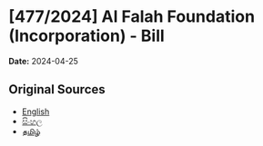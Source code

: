 # [477/2024] Al Falah Foundation (Incorporation) - Bill

**Date:** 2024-04-25

## Original Sources

- [English](https://documents.gov.lk/view/bills/2024/4/477-2024_E.pdf)
- [සිංහල](https://documents.gov.lk/view/bills/2024/4/477-2024_S.pdf)
- [தமிழ்](https://documents.gov.lk/view/bills/2024/4/477-2024_T.pdf)
